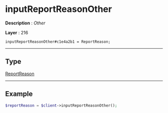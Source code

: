 # inputReportReasonOther

**Description** : *Other*

**Layer** : 216

```tl
inputReportReasonOther#c1e4a2b1 = ReportReason;
```

---

## Type

[ReportReason](type/ReportReason)

---

## Example

```php
$reportReason = $client->inputReportReasonOther();
```